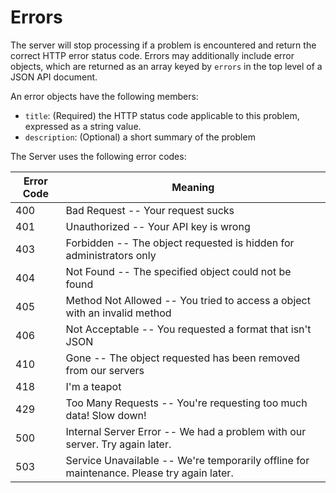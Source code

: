 # Errors

The server will stop processing if a problem is encountered and return the correct
HTTP error status code.  Errors may additionally include error objects, which are
returned as an array keyed by `errors` in the top level of a JSON API document.

An error objects have the following members:

* `title`: (Required) the HTTP status code applicable to this problem, expressed as a
  string value.
* `description`: (Optional) a short summary of the problem

The Server uses the following error codes:

Error Code | Meaning
---------- | -------
400 | Bad Request -- Your request sucks
401 | Unauthorized -- Your API key is wrong
403 | Forbidden -- The object requested is hidden for administrators only
404 | Not Found -- The specified object could not be found
405 | Method Not Allowed -- You tried to access a object with an invalid method
406 | Not Acceptable -- You requested a format that isn't JSON
410 | Gone -- The object requested has been removed from our servers
418 | I'm a teapot
429 | Too Many Requests -- You're requesting too much data! Slow down!
500 | Internal Server Error -- We had a problem with our server. Try again later.
503 | Service Unavailable -- We're temporarily offline for maintenance. Please try again later.
